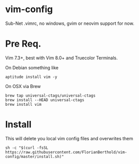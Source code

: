# vim-config
Sub-Net .vimrc, no windows, gvim or neovim support for now.

# Pre Req.
Vim 7.3+, best with Vim 8.0+ and Truecolor Terminals.


On Debian something like
```
aptitude install vim -y
```


On OSX via Brew
```
brew tap universal-ctags/universal-ctags
brew install --HEAD universal-ctags
brew install vim
```


# Install
This will delete you local vim config files and overwrites them
```
sh -c "$(curl -fsSL https://raw.githubusercontent.com/FlorianBerthold/vim-config/master/install.sh)"
```
